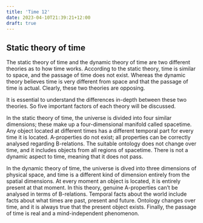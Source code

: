 ```yaml
---
title: 'Time 12'
date: 2023-04-10T21:39:21+12:00
draft: true
---
```


## Static theory of time

The static theory of time and the dynamic theory of time are two different theories as to how time works. According to the static theory, time is similar to space, and the passage of time does not exist. Whereas the dynamic theory believes time is very different from space and that the passage of time is actual. Clearly, these two theories are opposing.

It is essential to understand the differences in-depth between these two theories. So five important factors of each theory will be discussed.

In the static theory of time, the universe is divided into four similar dimensions; these make up a four-dimensional manifold called spacetime. Any object located at different times has a different temporal part for every time it is located. A-properties do not exist; all properties can be correctly analysed regarding B-relations. The suitable ontology does not change over time, and it includes objects from all regions of spacetime. There is not a dynamic aspect to time, meaning that it does not pass.

In the dynamic theory of time, the universe is dived into three dimensions of physical space, and time is a different kind of dimension entirely from the spatial dimensions. At every moment an object is located, it is entirely present at that moment. In this theory, genuine A-properties can’t be analysed in terms of B-relations. Temporal facts about the world include facts about what times are past, present and future. Ontology changes over time, and it is always true that the present object exists. Finally, the passage of time is real and a mind-independent phenomenon.
